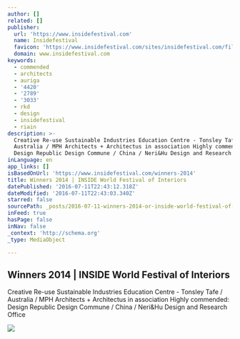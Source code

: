 ```yaml
---
author: []
related: []
publisher:
  url: 'https://www.insidefestival.com'
  name: Insidefestival
  favicon: 'https://www.insidefestival.com/sites/insidefestival.com/files/inside_fav.png'
  domain: www.insidefestival.com
keywords:
  - commended
  - architects
  - auriga
  - '4420'
  - '2789'
  - '3033'
  - rkd
  - design
  - insidefestival
  - riain
description: >-
  Creative Re-use Sustainable Industries Education Centre - Tonsley Tafe /
  Australia / MPH Architects + Architectus in association Highly commended:
  Design Republic Design Commune / China / Neri&Hu Design and Research Office
inLanguage: en
app_links: []
isBasedOnUrl: 'https://www.insidefestival.com/winners-2014'
title: Winners 2014 | INSIDE World Festival of Interiors
datePublished: '2016-07-11T22:43:12.318Z'
dateModified: '2016-07-11T22:43:03.340Z'
starred: false
sourcePath: _posts/2016-07-11-winners-2014-or-inside-world-festival-of-interiors.md
inFeed: true
hasPage: false
inNav: false
_context: 'http://schema.org'
_type: MediaObject

---
```

<article style=""><h1>Winners 2014 | INSIDE World Festival of Interiors</h1><p>Creative Re-use Sustainable Industries Education Centre - Tonsley Tafe / Australia / MPH Architects + Architectus in association Highly commended: Design Republic Design Commune / China / Neri&amp;Hu Design and Research Office</p><img src="https://www.insidefestival.com/sites/insidefestival.com/files/waf_plain_logo.jpg" /></article>
